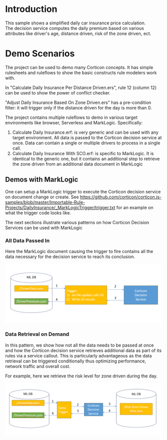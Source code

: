 # Introduction

This sample shows a simplified daily car insurance price calculation.  
The decision service computes the daily premium based on various attributes like driver's age, distance driven, risk of the zone driven, ect.

# Demo Scenarios

The project can be used to demo many Corticon concepts. It has simple rulesheets and ruleflows to show the basic constructs rule modelers work with.

In "Calculate Daily Insurance Per Distance Driven.ers", rule 12 (column 12) can be used to show the power of conflict checker.

"Adjust Daily Insurance Based On Zone Driven.ers" has a pre-condition filter: it will trigger only if the distance driven for the day is more than 0.

The project contains multiple ruleflows to demo in various target environments like browser, Serverless and MarkLogic.
Specifically:

1) Calculate Daily Insurance.erf: is very generic and can be used with any target environment.  All data is passed to the Corticon decision service at once.
   Data can contain a single or multiple drivers to process in a single call.
2) Calculate Daily Insurance With SCO.erf: is specific to MarkLogic.  It is identical to the generic one, but it contains an additional step to retrieve the zone driven from an additional data document in MarkLogic

## Demos with MarkLogic

One can setup a MarkLogic trigger to execute the Corticon decision service on document change or create.
See https://github.com/corticon/corticon.js-samples/blob/master/Importable-Rule-Projects/DailyInsurance/_MarkLogicTrigger/trigger.txt for an example on
what the trigger code looks like.

The next sections illustrate various patterns on how Corticon Decision Services can be used with MarkLogic

### All Data Passed In

Here the MarkLogic document causing the trigger to fire contains all the data necessary for the decision service to reach its conclusion.

![allDataIn.PNG](allDataIn.PNG)

### Data Retrieval on Demand

In this pattern, we show how not all the data needs to be passed at once and how the Corticon decision service retrieves additional 
data as part of its rules via a service callout.  This is particularly advantageous as the data retrieval can be triggered conditionally
thus optimizing performance, network traffic and overall cost.

For example, here we retrieve the risk level for zone driven during the day.

![dataOnDemand.PNG](dataOnDemand.PNG)
